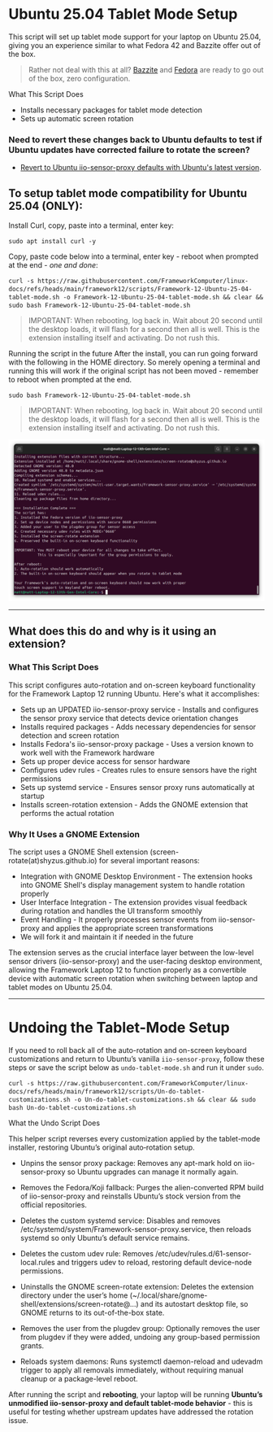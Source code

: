 # Ubuntu 25.04 Tablet Mode Setup

This script will set up tablet mode support for your laptop on Ubuntu 25.04, giving you an experience similar to what Fedora 42 and Bazzite offer out of the box.

> Rather not deal with this at all? [Bazzite](https://guides.frame.work/Guide/Bazzite+Installation+on+the+Framework+Laptop+12/409?lang=en) and [Fedora](https://guides.frame.work/Guide/Fedora+42+Installation+on+the+Framework+Laptop+12/410?lang=en) are ready to go out of the box, zero configuration.

What This Script Does

- Installs necessary packages for tablet mode detection
- Sets up automatic screen rotation

### Need to revert these changes back to Ubuntu defaults to test if Ubuntu updates have corrected failure to rotate the screen?
- [Revert to Ubuntu iio-sensor-proxy defaults with Ubuntu's latest version](#undoing-the-tablet-mode-setup).

## To setup tablet mode compatibility for Ubuntu 25.04 (ONLY):

Install Curl, copy, paste into a terminal, enter key:
```
sudo apt install curl -y
```

Copy, paste code below into a terminal, enter key - reboot when prompted at the end - _one and done_:
```
curl -s https://raw.githubusercontent.com/FrameworkComputer/linux-docs/refs/heads/main/framework12/scripts/Framework-12-Ubuntu-25-04-tablet-mode.sh -o Framework-12-Ubuntu-25-04-tablet-mode.sh && clear && sudo bash Framework-12-Ubuntu-25-04-tablet-mode.sh
```

> IMPORTANT: When rebooting, log back in. Wait about 20 second until the desktop loads, it will flash for a second then all is well. This is the extension installing itself and activating. Do not rush this.


Running the script in the future After the install, you can run going forward with the following in the HOME directory. So merely opening a terminal and running this will work if the original script has not been moved - remember to reboot when prompted at the end.

```
sudo bash Framework-12-Ubuntu-25-04-tablet-mode.sh
```


> IMPORTANT: When rebooting, log back in. Wait about 20 second until the desktop loads, it will flash for a second then all is well. This is the extension installing itself and activating. Do not rush this.


![Running Script](https://raw.githubusercontent.com/FrameworkComputer/linux-docs/refs/heads/main/framework12/images/install.png)


-------------------------

## What does this do and why is it using an extension?

### What This Script Does

This script configures auto-rotation and on-screen keyboard functionality for the Framework Laptop 12 running Ubuntu. Here's what it accomplishes:

- Sets up an UPDATED iio-sensor-proxy service - Installs and configures the sensor proxy service that detects device orientation changes
- Installs required packages - Adds necessary dependencies for sensor detection and screen rotation
- Installs Fedora's iio-sensor-proxy package - Uses a version known to work well with the Framework hardware
- Sets up proper device access for sensor hardware
- Configures udev rules - Creates rules to ensure sensors have the right permissions
- Sets up systemd service - Ensures sensor proxy runs automatically at startup
- Installs screen-rotation extension - Adds the GNOME extension that performs the actual rotation

### Why It Uses a GNOME Extension

The script uses a GNOME Shell extension (screen-rotate(at)shyzus.github.io) for several important reasons:

- Integration with GNOME Desktop Environment - The extension hooks into GNOME Shell's display management system to handle rotation properly
- User Interface Integration - The extension provides visual feedback during rotation and handles the UI transform smoothly
- Event Handling - It properly processes sensor events from iio-sensor-proxy and applies the appropriate screen transformations
- We will fork it and maintain it if needed in the future

The extension serves as the crucial interface layer between the low-level sensor drivers (iio-sensor-proxy) and the user-facing desktop environment, allowing the Framework Laptop 12 to function properly as a convertible device with automatic screen rotation when switching between laptop and tablet modes on Ubuntu 25.04.

---------------------------

# Undoing the Tablet-Mode Setup

If you need to roll back all of the auto-rotation and on-screen keyboard customizations and return to Ubuntu’s vanilla `iio-sensor-proxy`, follow these steps or save the script below as `undo-tablet-mode.sh` and run it under `sudo`.

```
curl -s https://raw.githubusercontent.com/FrameworkComputer/linux-docs/refs/heads/main/framework12/scripts/Un-do-tablet-customizations.sh -o Un-do-tablet-customizations.sh && clear && sudo bash Un-do-tablet-customizations.sh
```

What the Undo Script Does

This helper script reverses every customization applied by the tablet-mode installer, restoring Ubuntu’s original auto‐rotation setup.

- Unpins the sensor proxy package: Removes any apt-mark hold on iio-sensor-proxy so Ubuntu upgrades can manage it normally again.

- Removes the Fedora/Koji fallback: Purges the alien-converted RPM build of iio-sensor-proxy and reinstalls Ubuntu’s stock version from the official repositories.

- Deletes the custom systemd service: Disables and removes /etc/systemd/system/Framework-sensor-proxy.service, then reloads systemd so only Ubuntu’s default service remains.

- Deletes the custom udev rule: Removes /etc/udev/rules.d/61-sensor-local.rules and triggers udev to reload, restoring default device-node permissions.

- Uninstalls the GNOME screen-rotate extension: Deletes the extension directory under the user’s home (~/.local/share/gnome-shell/extensions/screen-rotate@…) and its autostart desktop file, so GNOME returns to its out-of-the-box state.

- Removes the user from the plugdev group: Optionally removes the user from plugdev if they were added, undoing any group-based permission grants.

- Reloads system daemons: Runs systemctl daemon-reload and udevadm trigger to apply all removals immediately, without requiring manual cleanup or a package-level reboot.

After running the script and **rebooting**, your laptop will be running **Ubuntu’s unmodified iio-sensor-proxy and default tablet-mode behavior** - this is useful for testing whether upstream updates have addressed the rotation issue.
